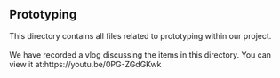 <h2>Prototyping</h2>
This directory contains all files related to prototyping within our project.
<br/>
<br/>
We have recorded a vlog discussing the items in this directory. You can view it at:https://youtu.be/0PG-ZGdGKwk
